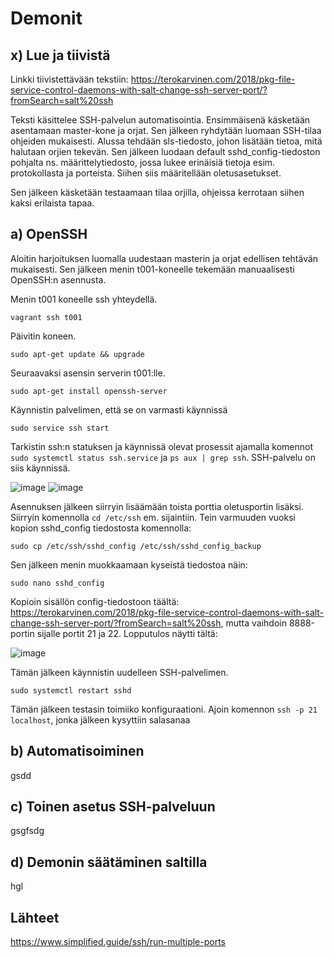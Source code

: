 # Demonit

## x) Lue ja tiivistä

Linkki tiivistettävään tekstiin: https://terokarvinen.com/2018/pkg-file-service-control-daemons-with-salt-change-ssh-server-port/?fromSearch=salt%20ssh 

Teksti käsittelee SSH-palvelun automatisointia. Ensimmäisenä käsketään asentamaan master-kone ja orjat. Sen jälkeen ryhdytään luomaan SSH-tilaa ohjeiden mukaisesti. Alussa tehdään sls-tiedosto, johon lisätään tietoa, mitä halutaan orjien tekevän. Sen jälkeen luodaan default sshd_config-tiedoston pohjalta ns. määrittelytiedosto, jossa lukee erinäisiä tietoja esim. protokollasta ja porteista. Siihen siis määritellään oletusasetukset.

Sen jälkeen käsketään testaamaan tilaa orjilla, ohjeissa kerrotaan siihen kaksi erilaista tapaa.

## a) OpenSSH

Aloitin harjoituksen luomalla uudestaan masterin ja orjat edellisen tehtävän mukaisesti. Sen jälkeen menin t001-koneelle tekemään manuaalisesti OpenSSH:n asennusta.

Menin t001 koneelle ssh yhteydellä.

    vagrant ssh t001

Päivitin koneen.

    sudo apt-get update && upgrade

Seuraavaksi asensin serverin t001:lle.

    sudo apt-get install openssh-server
    
Käynnistin palvelimen, että se on varmasti käynnissä

    sudo service ssh start

Tarkistin ssh:n statuksen ja käynnissä olevat prosessit ajamalla komennot `sudo systemctl status ssh.service` ja `ps aux | grep ssh`. SSH-palvelu on siis käynnissä.

<img width="auto" alt="image" src="https://user-images.githubusercontent.com/101214286/230623105-c6627b7b-ae0c-4544-8b2a-37091eb38c72.png">

<img width="auto" alt="image" src="https://user-images.githubusercontent.com/101214286/230622965-8735d8c8-3d89-47d8-89ed-666a117e1bd1.png">

Asennuksen jälkeen siirryin lisäämään toista porttia oletusportin lisäksi. Siirryin komennolla `cd /etc/ssh` em. sijaintiin. Tein varmuuden vuoksi kopion sshd_config tiedostosta komennolla:

    sudo cp /etc/ssh/sshd_config /etc/ssh/sshd_config_backup

Sen jälkeen menin muokkaamaan kyseistä tiedostoa näin:

    sudo nano sshd_config
    
Kopioin sisällön config-tiedostoon täältä: https://terokarvinen.com/2018/pkg-file-service-control-daemons-with-salt-change-ssh-server-port/?fromSearch=salt%20ssh, mutta vaihdoin 8888-portin sijalle portit 21 ja 22. Lopputulos näytti tältä:

<img width="autp" alt="image" src="https://user-images.githubusercontent.com/101214286/230645305-462edfa8-0ec9-48a1-987a-6a063863872d.png">

Tämän jälkeen käynnistin uudelleen SSH-palvelimen. 

    sudo systemctl restart sshd

Tämän jälkeen testasin toimiiko konfiguraationi. Ajoin komennon `ssh -p 21 localhost`, jonka jälkeen kysyttiin salasanaa

## b) Automatisoiminen
  
gsdd

## c) Toinen asetus SSH-palveluun

gsgfsdg

## d) Demonin säätäminen saltilla

hgl

## Lähteet

https://www.simplified.guide/ssh/run-multiple-ports

